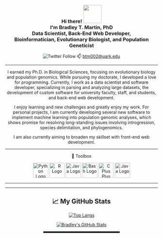 <!--
**btmartin721/btmartin721** is a ✨ _special_ ✨ repository because its `README.md` (this file) appears on your GitHub profile.
-->

<div align="center">
  

  <br>
  
<h3>Hi there! <img src="https://media.giphy.com/media/qQh0DBncuFJwQ/giphy.gif" width="60px"><br>I'm Bradley T. Martin, PhD<br>Data Scientist, Back-End Web Developer, <br>Bioinformatician, Evolutionary Biologist, and Population Geneticist<br></h3>

![Twitter Follow](https://img.shields.io/twitter/follow/turtlePowerYo?label=Follow%20me%20on%20Twitter%21&style=social) 📫 btm002@uark.edu

----------

I earned my Ph.D. in Biological Sciences, focusing on evolutionary biology and population genomics. While pursuing my doctorate, I developed a love for programming. Currently, I work as a data scientist and software developer, specializing in parsing and analyzing large datasets, the development of custom software for university faculty, staff, and students, and back-end web development.

I enjoy learning and new challenges and greatly enjoy my work. For personal projects, I am currently developing several new software to implement machine learning into population genomic analyses, which shows promise for resolving long-standing issues involving introgression, species delimitation, and phylogenomics.

I am also currently aiming to broaden my skillset with front-end web development.

----------

🧰 Toolbox

<img src="https://worldvectorlogo.com/download/python-4.svg" alt="Python Logo" width="50" height="50"/> <img src="https://worldvectorlogo.com/download/r-lang.svg" alt="R Logo" width="50" height="50"/> <img src="https://worldvectorlogo.com/download/java-4.svg" alt="Java Logo" width="50" height="50"/> <img src="https://worldvectorlogo.com/download/bash-1.svg" alt="Bash Logo" width="50" height="50"/> <img src="https://worldvectorlogo.com/download/c.svg" alt="C Plus Plus Logo" width="50" height="50"/> <img src="https://worldvectorlogo.com/download/aws-2.svg" alt="Java Logo" width="50" height="50"/>


----------


--------

## &#x1f4c8; My GitHub Stats

[![Top Langs](https://github-readme-stats.vercel.app/api/top-langs/?username=btmartin721&&theme=radical)](https://github.com/anuraghazra/github-readme-stats)

[![Bradley's GitHub Stats](https://github-readme-stats.vercel.app/api?username=btmartin721&theme=radical)](https://github.com/anuraghazra/github-readme-stats)


<hr width="50%" style="height:5px;">

